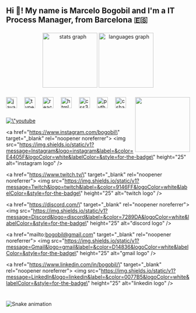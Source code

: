 <h2 align="left">Hi 👋! My name is Marcelo Bogobil and I'm a IT Process Manager, from Barcelona 🇪🇸</h2>

###

<div align="center">
  <img src="https://github-readme-stats.vercel.app/api?username=maurodesouza&hide_title=false&hide_rank=false&show_icons=true&include_all_commits=true&count_private=true&disable_animations=false&theme=dracula&locale=en&hide_border=false" height="150" alt="stats graph"  />
  <img src="https://github-readme-stats.vercel.app/api/top-langs?username=maurodesouza&locale=en&hide_title=false&layout=compact&card_width=320&langs_count=5&theme=dracula&hide_border=false" height="150" alt="languages graph"  />
</div>

###

<img align="right" height="150" src="https://media4.giphy.com/media/v1.Y2lkPTc5MGI3NjExMmpsZXN5NDh1OGp1MGR4cXJsNXR3eDRjMmthbnB2dHJta2Zib3hhayZlcD12MV9pbnRlcm5hbF9naWZfYnlfaWQmY3Q9Zw/bGgsc5mWoryfgKBx1u/giphy.gif"  />

###

<div align="left">
  <img src="https://cdn.jsdelivr.net/gh/devicons/devicon/icons/javascript/javascript-original.svg" height="30" alt="javascript logo"  />
  <img width="12" />
  <img src="https://cdn.jsdelivr.net/gh/devicons/devicon/icons/typescript/typescript-original.svg" height="30" alt="typescript logo"  />
  <img width="12" />
  <img src="https://cdn.jsdelivr.net/gh/devicons/devicon/icons/react/react-original.svg" height="30" alt="react logo"  />
  <img width="12" />
  <img src="https://cdn.jsdelivr.net/gh/devicons/devicon/icons/html5/html5-original.svg" height="30" alt="html5 logo"  />
  <img width="12" />
  <img src="https://cdn.jsdelivr.net/gh/devicons/devicon/icons/css3/css3-original.svg" height="30" alt="css3 logo"  />
  <img width="12" />
  <img src="https://cdn.jsdelivr.net/gh/devicons/devicon/icons/python/python-original.svg" height="30" alt="python logo"  />
  <img width="12" />
  <img src="https://cdn.jsdelivr.net/gh/devicons/devicon/icons/csharp/csharp-original.svg" height="30" alt="csharp logo"  />
</div>

###

<div align=\"left\">
  <a href=\"https://www.youtube.com/\" target=\"_blank\" rel=\"noopener noreferrer\">
    <img src=\"https://img.shields.io/static/v1?message=Youtube&logo=youtube&label=&color=FF0000&logoColor=white&labelColor=&style=for-the-badge\" height=\"25\" alt=\"youtube logo\"  />
  </a>
  
  <a href=\"https://www.instagram.com/bogobil\" target=\"_blank\" rel=\"noopener noreferrer\">
    <img src=\"https://img.shields.io/static/v1?message=Instagram&logo=instagram&label=&color=E4405F&logoColor=white&labelColor=&style=for-the-badge\" height=\"25\" alt=\"instagram logo\"  />
  </a>
  
  <a href=\"https://www.twitch.tv/\" target=\"_blank\" rel=\"noopener noreferrer\">
    <img src=\"https://img.shields.io/static/v1?message=Twitch&logo=twitch&label=&color=9146FF&logoColor=white&labelColor=&style=for-the-badge\" height=\"25\" alt=\"twitch logo\"  />
  </a>
  
  <a href=\"https://discord.com/\" target=\"_blank\" rel=\"noopener noreferrer\">
    <img src=\"https://img.shields.io/static/v1?message=Discord&logo=discord&label=&color=7289DA&logoColor=white&labelColor=&style=for-the-badge\" height=\"25\" alt=\"discord logo\"  />
  </a>
  
  <a href=\"mailto:bogobil@gmail.com\" target=\"_blank\" rel=\"noopener noreferrer\">
    <img src=\"https://img.shields.io/static/v1?message=Gmail&logo=gmail&label=&color=D14836&logoColor=white&labelColor=&style=for-the-badge\" height=\"25\" alt=\"gmail logo\"  />
  </a>
  
  <a href=\"https://www.linkedin.com/in/bogobil/\" target=\"_blank\" rel=\"noopener noreferrer\">
    <img src=\"https://img.shields.io/static/v1?message=LinkedIn&logo=linkedin&label=&color=0077B5&logoColor=white&labelColor=&style=for-the-badge\" height=\"25\" alt=\"linkedin logo\"  />
  </a>
</div>


###

<br clear="both">

<img src="https://raw.githubusercontent.com/maurodesouza/maurodesouza/output/snake.svg" alt="Snake animation" />

###
